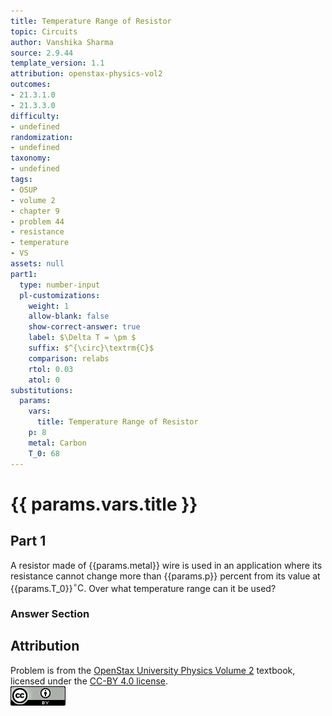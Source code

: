 ```yaml
---
title: Temperature Range of Resistor
topic: Circuits
author: Vanshika Sharma
source: 2.9.44
template_version: 1.1
attribution: openstax-physics-vol2
outcomes:
- 21.3.1.0
- 21.3.3.0
difficulty:
- undefined
randomization:
- undefined
taxonomy:
- undefined
tags:
- OSUP
- volume 2
- chapter 9
- problem 44
- resistance
- temperature
- VS
assets: null
part1:
  type: number-input
  pl-customizations:
    weight: 1
    allow-blank: false
    show-correct-answer: true
    label: $\Delta T = \pm $
    suffix: $^{\circ}\textrm{C}$
    comparison: relabs
    rtol: 0.03
    atol: 0
substitutions:
  params:
    vars:
      title: Temperature Range of Resistor
    p: 8
    metal: Carbon
    T_0: 68
---
```

# {{ params.vars.title }}

## Part 1

A resistor made of {{params.metal}} wire is used in an application where its resistance cannot change more than {{params.p}} percent from its value at {{params.T_0}}$^{\circ}\textrm{C}$.
Over what temperature range can it be used?

### Answer Section

## Attribution

Problem is from the [OpenStax University Physics Volume 2](https://openstax.org/details/books/university-physics-volume-2) textbook, licensed under the [CC-BY 4.0 license](https://creativecommons.org/licenses/by/4.0/).<br>![Image representing the Creative Commons 4.0 BY license.](https://raw.githubusercontent.com/firasm/bits/master/by.png)
